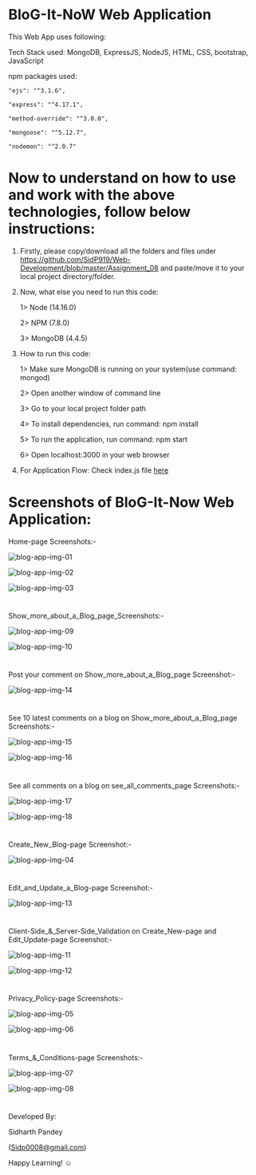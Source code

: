 # BloG-It-NoW Web Application

This Web App uses following:

Tech Stack used: MongoDB, ExpressJS, NodeJS, HTML, CSS, bootstrap, JavaScript


npm packages used: 

    "ejs": "^3.1.6",

    "express": "^4.17.1",

    "method-override": "^3.0.0",

    "mongoose": "^5.12.7",

    "nodemon": "^2.0.7"

#


# Now to understand on how to use and work with the above technologies, follow below instructions:

1.  Firstly, please copy/download all the folders and files under
    https://github.com/SidP919/Web-Development/blob/master/Assignment_08
    and paste/move it to your local project directory/folder.


2.  Now, what else you need to run this code:

    1> Node (14.16.0)

    2> NPM (7.8.0)

    3> MongoDB (4.4.5)


3.  How to run this code:

    1> Make sure MongoDB is running on your system(use command: mongod)

    2> Open another window of command line 

    3> Go to your local project folder path

    4> To install dependencies, run command: npm install 

    5> To run the application, run command: npm start

    6> Open localhost:3000 in your web browser


4.  For Application Flow: Check index.js file [here](https://github.com/SidP919/Web-Development/blob/master/Assignment_08/index.js)

#

# Screenshots of BloG-It-Now Web Application:


Home-page Screenshots:-


![blog-app-img-01](https://github.com/SidP919/Web-Development/blob/master/Assignment_08/public/images/screenshot_01.png)


![blog-app-img-02](https://github.com/SidP919/Web-Development/blob/master/Assignment_08/public/images/screenshot_02.png)


![blog-app-img-03](https://github.com/SidP919/Web-Development/blob/master/Assignment_08/public/images/screenshot_03.png)

#



Show_more_about_a_Blog_page_Screenshots:-


![blog-app-img-09](https://github.com/SidP919/Web-Development/blob/master/Assignment_08/public/images/screenshot_09.png)


![blog-app-img-10](https://github.com/SidP919/Web-Development/blob/master/Assignment_08/public/images/screenshot_10.png)

#



Post your comment on Show_more_about_a_Blog_page Screenshot:-


![blog-app-img-14](https://github.com/SidP919/Web-Development/blob/master/Assignment_08/public/images/screenshot_14.png)

#



See 10 latest comments on a blog on Show_more_about_a_Blog_page Screenshots:-


![blog-app-img-15](https://github.com/SidP919/Web-Development/blob/master/Assignment_08/public/images/screenshot_15.png)


![blog-app-img-16](https://github.com/SidP919/Web-Development/blob/master/Assignment_08/public/images/screenshot_16.png)

#



See all comments on a blog on see_all_comments_page Screenshots:-


![blog-app-img-17](https://github.com/SidP919/Web-Development/blob/master/Assignment_08/public/images/screenshot_17.png)


![blog-app-img-18](https://github.com/SidP919/Web-Development/blob/master/Assignment_08/public/images/screenshot_18.png)

#


Create_New_Blog-page Screenshot:-


![blog-app-img-04](https://github.com/SidP919/Web-Development/blob/master/Assignment_08/public/images/screenshot_04.png)

#



Edit_and_Update_a_Blog-page Screenshot:-


![blog-app-img-13](https://github.com/SidP919/Web-Development/blob/master/Assignment_08/public/images/screenshot_13.png)

#



Client-Side_&_Server-Side_Validation on Create_New-page and Edit_Update-page Screenshot:-

![blog-app-img-11](https://github.com/SidP919/Web-Development/blob/master/Assignment_08/public/images/screenshot_11.png)


![blog-app-img-12](https://github.com/SidP919/Web-Development/blob/master/Assignment_08/public/images/screenshot_12.png)

#




Privacy_Policy-page Screenshots:-


![blog-app-img-05](https://github.com/SidP919/Web-Development/blob/master/Assignment_08/public/images/screenshot_05.png)


![blog-app-img-06](https://github.com/SidP919/Web-Development/blob/master/Assignment_08/public/images/screenshot_06.png)

#



Terms_&_Conditions-page Screenshots:-


![blog-app-img-07](https://github.com/SidP919/Web-Development/blob/master/Assignment_08/public/images/screenshot_07.png)


![blog-app-img-08](https://github.com/SidP919/Web-Development/blob/master/Assignment_08/public/images/screenshot_08.png)

#



Developed By:

Sidharth Pandey

(Sidp0008@gmail.com)


Happy Learning! ☺️